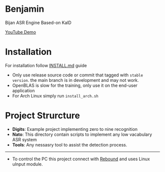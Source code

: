 # Benjamin
Bijan ASR Engine Based-on KalD

[YouTube Demo](https://youtu.be/aPQmxTXUgmA)

# Installation

For installation follow [INSTALL.md](https://github.com/bijanbina/Benjamin/blob/master/INSTALL.md) guide
* Only use release source code or commit that tagged with `stable version`. the main branch is in development and may not work.
* OpenBLAS is slow for the training, only use it on the end-user application
* For Arch Linux simply run `install_arch.sh`

# Project Strurcture

- **Digits**: Example project implementing zero to nine recognition
- **Nato**: This directory contain scripts to implement any low vacabulary ASR system
- **Tools**: Any nessasry tool to assist the detection process. 

----------------------
* To control the PC this project connect with [Rebound](https://github.com/bijanbina/RAIIS) and uses Linux uInput module.
